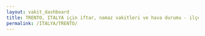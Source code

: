 ```yaml
---
layout: vakit_dashboard
title: TRENTO, ITALYA için iftar, namaz vakitleri ve hava durumu - ilçe/eyalet seç
permalink: /ITALYA/TRENTO/
---
```


<script type="text/javascript">
  var GLOBAL_COUNTRY = 'ITALYA';
  var GLOBAL_CITY = 'TRENTO';
  var GLOBAL_STATE = '';
  var lat = 72;
  var lon = 21;
</script>
